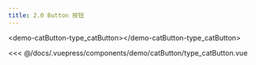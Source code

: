 ```yaml
---
title: 2.0 Button 按钮
---
```

<!-- 说明： -->
<!-- baseComponent-codeBox 组件即为.vuepress/components/baseComponent/codeBox文件，vuepress会默认把它解析为`baseComponent-codeBox`组件;  title为代码示例标题；description为代码示例说明；onlineLink为在线运行配置的网址 -->

<!-- 同理demo-catButton-type_catButton即为编写的代码示例组件 -->

<!-- highlight-code为引入的第三方代码高亮组件，里面包裹的就是上面示例组件的代码 -->

<baseComponent-codeBox title="按钮类型"
  description="按钮类型通过设置type为primary、success、info、warning、danger、text创建不同样式的按钮，不设置为默认样式。"
  onlineLink="https://codepen.io/1011cat/pen/KjEOWO">
  <demo-catButton-type_catButton></demo-catButton-type_catButton>
  <!-- 这里直接设置 引入的展示代码 ；注意引入代码一定不能缩进！！！否则不能生效！-->
  <highlight-code slot="codeText" lang="vue">
<<< @/docs/.vuepress/components/demo/catButton/type_catButton.vue
  </highlight-code>
</baseComponent-codeBox>

<!-- 组件的参数表格,这里我没有使用自带的markdown表格，因为太丑，样式不好修改，有时参数描述较少时，不能自动撑满一行，所以自己写了一个组件；titile为表格标题，tableHead为表头，tableBody为具体参数设置，并且支持el-table的table参数 -->
<baseComponent-apiTable title="Attributes" :tableBody="tableBody" :tableHead="tableHead">
</baseComponent-apiTable>


<!-- 其实在vuepress里的每个.md其实和.vue很像的，你基本可以按照vue组件模式来写 -->
<script>
  export default {
    data() {
      return {
        //表头为字符串，写法和md一样，中间以`|`间隔就行
        tableHead: `参数 | 说明 | 类型 | 可选值 | 默认值`,
        //表格数据为数组，其中每一项为字符串，代表每一行要展示的数据，写法也和md一样，中间以`|`间隔就行
        tableBody: [
          `size | 尺寸 | String | medium / small / mini | —`,
          `type |	类型 | string |	primary / success / warning / danger / info / text | —`
        ],
      }
    },

  }
</script>

<!-- 和vue一样，也可以设置样式，并且这里style样式只对当前md有效，不需要加上scoped -->
<style>
</style>